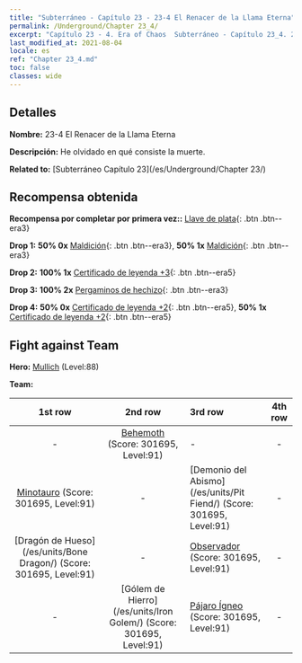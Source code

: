 ```yaml
---
title: "Subterráneo - Capítulo 23 - 23-4 El Renacer de la Llama Eterna"
permalink: /Underground/Chapter 23_4/
excerpt: "Capítulo 23 - 4. Era of Chaos  Subterráneo - Capítulo 23_4. 23-4 El Renacer de la Llama Eterna"
last_modified_at: 2021-08-04
locale: es
ref: "Chapter 23_4.md"
toc: false
classes: wide
---
```


## Detalles

 **Nombre:** 23-4 El Renacer de la Llama Eterna

 **Descripción:** He olvidado en qué consiste la muerte.

 **Related to:** [Subterráneo Capítulo 23](/es/Underground/Chapter 23/)

## Recompensa obtenida

 **Recompensa por completar por primera vez::** [Llave de plata](/ItemsES/con_693/){: .btn .btn--era3}

 **Drop 1:** **50% 0x** [Maldición](/ItemsES/her_410/){: .btn .btn--era3}, **50% 1x** [Maldición](/ItemsES/her_410/){: .btn .btn--era3}

 **Drop 2:** **100% 1x** [Certificado de leyenda +3](/ItemsES/mat_88/){: .btn .btn--era5}

 **Drop 3:** **100% 2x** [Pergaminos de hechizo](/ItemsES/con_694/){: .btn .btn--era3}

 **Drop 4:** **50% 0x** [Certificado de leyenda +2](/ItemsES/mat_81/){: .btn .btn--era5}, **50% 1x** [Certificado de leyenda +2](/ItemsES/mat_81/){: .btn .btn--era5}


## Fight against Team
 **Hero:** [Mullich](/es/heroes/Mullich/) (Level:88)

 **Team:**


  | 1st row | 2nd row | 3rd row | 4th row |
  |:----:|:----:|:----|:----:|
  | - | [Behemoth](/es/units/Behemoth/) (Score: 301695, Level:91)  | - | - |
  | [Minotauro](/es/units/Minotaur/) (Score: 301695, Level:91)  | - | [Demonio del Abismo](/es/units/Pit Fiend/) (Score: 301695, Level:91)  | - |
  | [Dragón de Hueso](/es/units/Bone Dragon/) (Score: 301695, Level:91)  | - | [Observador](/es/units/Beholder/) (Score: 301695, Level:91)  | - |
  | - | [Gólem de Hierro](/es/units/Iron Golem/) (Score: 301695, Level:91)  | [Pájaro Ígneo](/es/units/Firebird/) (Score: 301695, Level:91)  | - |


